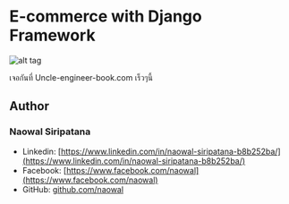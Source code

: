 # E-commerce with Django Framework

![alt tag]()

เจอกันที่ Uncle-engineer-book.com เร็วๆนี้

## Author
### Naowal Siripatana
+ Linkedin: [https://www.linkedin.com/in/naowal-siripatana-b8b252ba/](https://www.linkedin.com/in/naowal-siripatana-b8b252ba/)
+ Facebook: [https://www.facebook.com/naowal](https://www.facebook.com/naowal)
+ GitHub: [github.com/naowal](https://github.com/naowal)